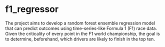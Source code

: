 # f1_regressor
The project aims to develop a random forest ensemble regression model that can predict outcomes using time-series-like Formula 1 (F1) race data. Given the criticality of every point in the F1 world championship, the goal is to determine, beforehand, which drivers are likely to finish in the top ten.
